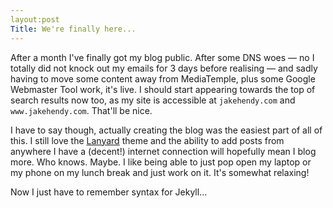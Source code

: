 ```yaml
---
layout:post
Title: We're finally here...
---
```


After a month I've finally got my blog public. After some DNS woes &mdash; no I totally did not knock out my emails for 3 days before realising &mdash; and sadly having to move some content away from MediaTemple, plus some Google Webmaster Tool work, it's live. I should start appearing towards the top of search results now too, as my site is accessible at `jakehendy.com` and `www.jakehendy.com`. That'll be nice.

I have to say though, actually creating the blog was the easiest part of all of this. I still love the [Lanyard](https://github.com/poole/lanyon) theme and the ability to add posts from anywhere I have a (decent!) internet connection will hopefully mean I blog more. Who knows. Maybe. I like being able to just pop open my laptop or my phone on my lunch break and just work on it. It's somewhat relaxing!

Now I just have to remember syntax for Jekyll...
